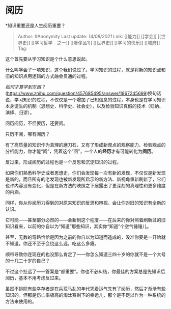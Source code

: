 # 阅历
*知识重要还是人生阅历重要？

> Author: #Anonymity 
> Last update: *14/08/2021* 
> Link: [[能力]] [[学会]] [[世界史]] [[学习哲学 - 之一]] [[奢侈品1]] [[世界史]] [[学习的快乐]] [[城府]] 
> Tag:     



这个首先要从学习知识是个什么意思说起。

什么叫学会了一项知识，这个我们说过了。学习知识的过程，就是将新的知识点和旧的知识点用逻辑的方式融会贯通的过程。

*如何才算学到东西？*(https://www.zhihu.com/question/457685495/answer/1867245699)换句话说，学习知识的过程，不仅仅是一个增加了已知信息的过程，本身也是在学习知识本身诞生的机制（思想史、科学史、社会史），以及检验知识真假的技术（归纳、演绎、归谬）。

阅历阅历，不但要历，还要阅。

只历不阅，哪有阅历？

有了高质量的知识作为真理的磨刀石，又有了形成新观点的观察能力、检验观点的分析能力，你才能“阅”，凭着这个“阅”，一个人的**经历**才有可能转化为**阅历**。

反过来，形成阅历的过程也是一个反思和沉淀知识的过程。

如果你们熟悉科学史或者思想史，你们会发现每一次有新的发现，不仅仅是新发现是新的，而且所有的老发现也被新发现所启示的新方法、新视角重新刷新了，它们也许内容没有变化，但是在新方法的映照之下展露出了更深刻的真理性和更多维度的内涵。

同样，你从你阅历力得到的对原来知识的反思和审视，会让你对旧的知识有全新的认识。

它可能——甚至部分必然的——会新到这个程度——在后来的你对照着刷新过的旧知识看来，以前的你自以为“知道”那些知识，其实你“知道”个空气锤锤儿。

甚至，无数的弯路恰恰是因为之前的你自以为知道而造成的，没准你要是一开始就不知道，你还不至于会绕这么远，吃这么多瘪。

顺带导致你连现在的也没那么肯定了——你怎么知道三四十岁的你就不是一个大号的十几二十岁的自己？

不过这个扯远了——答案是“都重要”。你也不必纠结，你最佳的方案总是先知识后阅历，基本不用考虑反过来。

虽然不排除有些幸存者是在兵荒马乱的年代凭着运气先有了阅历，然后才渐渐有些知识的。但那是伤亡率极高的淘汰赛剩下的幸运儿，那个是不足以作为一种系统的方法来使用的。



